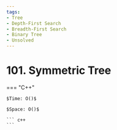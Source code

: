 ```yaml
---
tags:
- Tree
- Depth-First Search
- Breadth-First Search
- Binary Tree
- Unsolved
---
```



# 101. Symmetric Tree

=== "C++"

    $Time: O()$

    $Space: O()$

    ``` c++
    ```